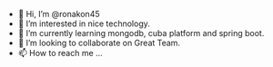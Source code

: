 - 👋 Hi, I’m @ronakon45
- 👀 I’m interested in nice technology.
- 🌱 I’m currently learning mongodb, cuba platform and spring boot.
- 💞️ I’m looking to collaborate on Great Team.
- 📫 How to reach me ...

<!---
ronakon45/ronakon45 is a ✨ special ✨ repository because its `README.md` (this file) appears on your GitHub profile.
You can click the Preview link to take a look at your changes.
--->

